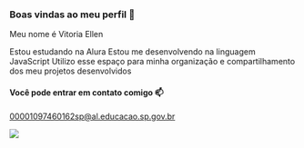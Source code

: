 ### Boas vindas ao meu perfil 💙

Meu nome é Vitoria Ellen

Estou estudando na Alura
Estou me desenvolvendo na linguagem JavaScript
Utilizo esse espaço para minha organização e compartilhamento dos meu projetos desenvolvidos

#### Você pode entrar em contato comigo 📫

00001097460162sp@al.educacao.sp.gov.br

![](https://media1.tenor.com/m/FpKvco7tULAAAAAC/spongebobsquarepants-dance.gif)
